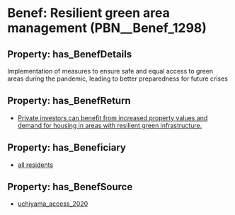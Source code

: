 # Benef: __Resilient green area management__ (PBN__Benef_1298)

## Property: has_BenefDetails

Implementation of measures to ensure safe and equal access to green areas during the pandemic, leading to better preparedness for future crises

## Property: has_BenefReturn

* [Private investors can benefit from increased property values and demand for housing in areas with resilient green infrastructure.](../BenefReturn/PBN__BenefReturn_1465)

## Property: has_Beneficiary

* [all residents](../Stakeholder/PBN__Stakeholder_512)

## Property: has_BenefSource

* [uchiyama_access_2020](../Article/PBN__Article_275)

